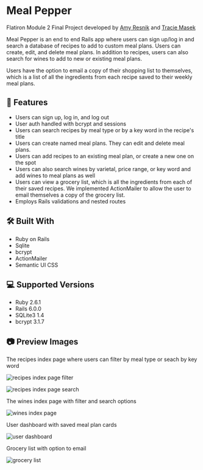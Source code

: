 # Meal Pepper

Flatiron Module 2 Final Project developed by [Amy Resnik](https://github.com/aresnik11) and [Tracie Masek](https://github.com/traciemasek)

Meal Pepper is an end to end Rails app where users can sign up/log in and search a database of recipes to add to custom meal plans. Users can create, edit, and delete meal plans. In addition to recipes, users can also search for wines to add to new or existing meal plans. 

Users have the option to email a copy of their shopping list to themselves, which is a list of all the ingredients from each recipe saved to their weekly meal plans.

## 📌 Features

+ Users can sign up, log in, and log out
+ User auth handled with bcrypt and sessions
+ Users can search recipes by meal type or by a key word in the recipe's title
+ Users can create named meal plans. They can edit and delete meal plans.
+ Users can add recipes to an existing meal plan, or create a new one on the spot
+ Users can also search wines by varietal, price range, or key word and add wines to meal plans as well
+ Users can view a grocery list, which is all the ingredients from each of their saved recipes. We implemented ActionMailer to allow the user to email themselves a copy of the grocery list.
+ Employs Rails validations and nested routes

## 🛠 Built With

+ Ruby on Rails
+ Sqlite
+ bcrypt
+ ActionMailer
+ Semantic UI CSS

## 💻 Supported Versions

+ Ruby 2.6.1
+ Rails 6.0.0
+ SQLite3 1.4
+ bcrypt 3.1.7

## 📷 Preview Images

The recipes index page where users can filter by meal type or seach by key word

![recipes index page filter](https://live.staticflickr.com/65535/49127740461_4ded295586_b.jpg)

![recipes index page search](https://live.staticflickr.com/65535/49127739961_81445f4473_b.jpg)

The wines index page with filter and search options

![wines index page](https://live.staticflickr.com/65535/49127739416_a35d3dbe61_b.jpg)

User dashboard with saved meal plan cards 

![user dashboard](https://live.staticflickr.com/65535/49127249953_b7a3a74289_b.jpg)

Grocery list with option to email

![grocery list](https://live.staticflickr.com/65535/49127924842_5669c40373_b.jpg)


